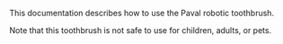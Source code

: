 This documentation describes how to use the Paval robotic toothbrush.

Note that this toothbrush is not safe to use for children, adults, or pets.